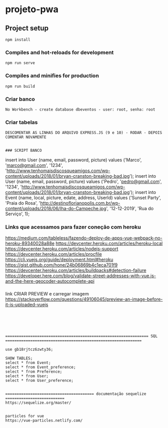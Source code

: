 # projeto-pwa

## Project setup
```
npm install
```

### Compiles and hot-reloads for development
```
npm run serve
```

### Compiles and minifies for production
```
npm run build
```

### Criar banco
```
No Workbench - create database dbeventos - user: root, senha: root
```

### Criar tabelas
```
DESCOMENTAR AS LINHAS DO ARQUIVO EXPRESS.JS (9 e 10) - RODAR - DEPOIS COMENTAR NOVAMENTE


### SCRIPT BANCO
```

insert into User (name, email, password, picture) values ('Marco', 'marco@gmail.com', '1234', 'http://www.tenhomaisdiscosqueamigos.com/wp-content/uploads/2018/01/bryan-cranston-breaking-bad.jpg');
insert into User (name, email, password, picture) values ('Pedro', 'pedro@gmail.com', '1234', 'http://www.tenhomaisdiscosqueamigos.com/wp-content/uploads/2018/01/bryan-cranston-breaking-bad.jpg');
insert into Event (name, local, picture, edate, address, UserId) values ('Sunset Party', 'Praia do Rosa', 'http://destinoflorianopolis.com.br/wp-content/uploads/2018/06/Iha-do-Campeche.jpg', '12-12-2019', 'Rua do Serviço', 1);


### Links que acessamos para fazer coneção com heroku
https://medium.com/tableless/fazendo-deploy-de-apps-vue-webpack-no-heroku-89340028a88e
https://devcenter.heroku.com/articles/heroku-local
https://devcenter.heroku.com/articles/nodejs-support
https://devcenter.heroku.com/articles/procfile
https://cli.vuejs.org/guide/deployment.html#heroku
https://gist.github.com/hone/24b06869b4c1eca701f9
https://devcenter.heroku.com/articles/buildpacks#detection-failure
https://developer.here.com/blog/validate-street-addresses-with-vue.js-and-the-here-geocoder-autocomplete-api

###
link CRIAR PREVIEW e carregar imagem https://stackoverflow.com/questions/49106045/preview-an-image-before-it-is-uploaded-vuejs

```





=============================================================== SQL ============================================================

use gb18rjtcz6zwty36;

SHOW TABLES;
select * from Event;
select * from Event_preference;
select * from Preference;
select * from User;
select * from User_preference;


======================================= documentação sequelize ==========================
https://sequelize.org/master/


particles for vue 
https://vue-particles.netlify.com/